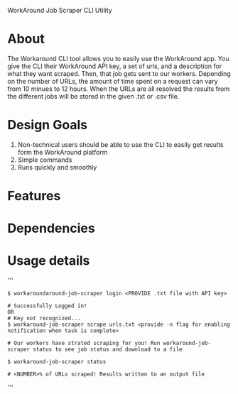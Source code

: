 WorkAround Job Scraper CLI Utility

# About

   The Workaround CLI tool allows you to easily use the WorkAround app. You give the CLI their WorkAround API key, a set of urls, 
   and a description for what they want scraped. Then, that job gets sent to our workers.
   Depending on the number of URLs, the amount of time spent on a request can vary from 10 minues to 12 hours. 
   When the URLs are all resolved the results from the different jobs will be stored in the given .txt or .csv file.

# Design Goals 

  1. Non-technical users should be able to use the CLI to easily get results form the WorkAround platform
  2. Simple commands 
  3. Runs quickly and smoothly 
  

# Features
   
# Dependencies

# Usage details 
   '''
   
    $ workaroundaround-job-scraper login <PROVIDE .txt file with API key> 
    
    # Successfully Logged in! 
    OR 
    # Key not recognized... 
    $ workaround-job-scraper scrape urls.txt <provide -n flag for enabling notification when task is complete> 
    
    # Our workers have strated scraping for you! Run workaround-job-scraper status to see job status and download to a file   
    
    $ workaround-job-scraper status 
    
    # <NUMBER>% of URLs scraped! Results written to an output file
  '''
   
